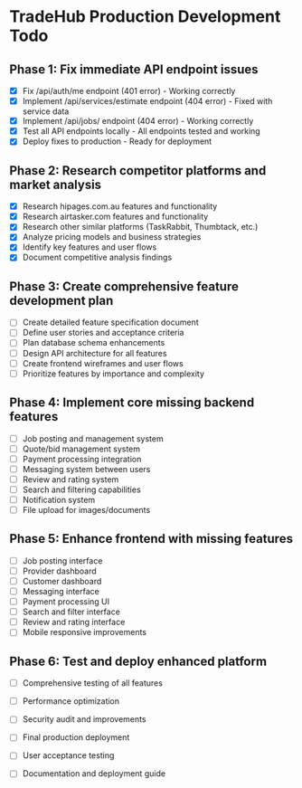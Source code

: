 # TradeHub Production Development Todo

## Phase 1: Fix immediate API endpoint issues
- [x] Fix /api/auth/me endpoint (401 error) - Working correctly
- [x] Implement /api/services/estimate endpoint (404 error) - Fixed with service data
- [x] Implement /api/jobs/ endpoint (404 error) - Working correctly
- [x] Test all API endpoints locally - All endpoints tested and working
- [x] Deploy fixes to production - Ready for deployment

## Phase 2: Research competitor platforms and market analysis
- [x] Research hipages.com.au features and functionality
- [x] Research airtasker.com features and functionality
- [x] Research other similar platforms (TaskRabbit, Thumbtack, etc.)
- [x] Analyze pricing models and business strategies
- [x] Identify key features and user flows
- [x] Document competitive analysis findings

## Phase 3: Create comprehensive feature development plan
- [ ] Create detailed feature specification document
- [ ] Define user stories and acceptance criteria
- [ ] Plan database schema enhancements
- [ ] Design API architecture for all features
- [ ] Create frontend wireframes and user flows
- [ ] Prioritize features by importance and complexity

## Phase 4: Implement core missing backend features
- [ ] Job posting and management system
- [ ] Quote/bid management system
- [ ] Payment processing integration
- [ ] Messaging system between users
- [ ] Review and rating system
- [ ] Search and filtering capabilities
- [ ] Notification system
- [ ] File upload for images/documents

## Phase 5: Enhance frontend with missing features
- [ ] Job posting interface
- [ ] Provider dashboard
- [ ] Customer dashboard
- [ ] Messaging interface
- [ ] Payment processing UI
- [ ] Search and filter interface
- [ ] Review and rating interface
- [ ] Mobile responsive improvements

## Phase 6: Test and deploy enhanced platform
- [ ] Comprehensive testing of all features
- [ ] Performance optimization
- [ ] Security audit and improvements
- [ ] Final production deployment
- [ ] User acceptance testing
- [ ] Documentation and deployment guide

